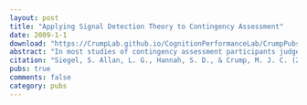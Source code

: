 ```yaml
---
layout: post
title: "Applying Signal Detection Theory to Contingency Assessment"
date: 2009-1-1
download: "https://CrumpLab.github.io/CognitionPerformanceLab/CrumpPubs/Siegel et al. - 2009.pdf"
abstract: "In most studies of contingency assessment participants judge the magnitude of the relationship between cues and outcomes. This judgment is a conflated measure of the participant’s sensitivity to the cue-outcome relationship, and his or her response bias. A psychophysical model (signal detection theory, SDT) can be used to dissect the independent contributions of sensi- tivity and bias to contingency judgment. Results of an experiment concerning cue-interaction (blocking) illustrate the util- ity of applying SDT to understanding contingency assessment. Most accounts of such assessment are associative (derived primarily from Pavlovian conditioning experiments with non-human animals). A psychophysical analysis of contingency assessment is not an alternative to such associative accounts. The SDT analysis supplements (not replaces) learning prin- ciples with psychophysical principles."
citation: "Siegel, S. Allan, L. G., Hannah, S. D., & Crump, M. J. C. (2009). Applying signal detection theory to contingency assessment. Comparative Cognition & Behavior Reviews, 4, 116-134."
pubs: true
comments: false
category: pubs
---
```

